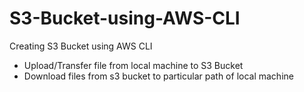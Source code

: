 # S3-Bucket-using-AWS-CLI
Creating S3 Bucket using AWS CLI 
- Upload/Transfer file from local machine to S3 Bucket
- Download files from s3 bucket to particular path of local machine 
